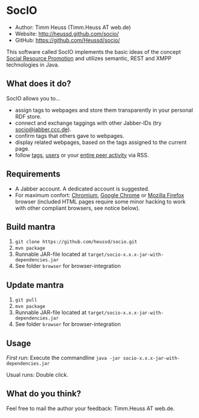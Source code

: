 SocIO
=====

* Author:    Timm Heuss (Timm.Heuss AT web.de)
* Website:   <http://heussd.github.com/socio/>
* GitHub:    <https://github.com/Heussd/socio/>


This software called SocIO implements the basic ideas of the concept [Social Resource Promotion](http://users.fbihome.de/~Heuss/srp/srp_heuss.pdf>) and utilizes semantic, REST and XMPP technologies in Java.


What does it do?
----------------
SocIO allows you to...

* assign tags to webpages and store them transparently in your personal RDF store.
* connect and exchange taggings with other Jabber-IDs (try <socio@jabber.ccc.de>).
* confirm tags that others gave to webpages.
* display related webpages, based on the tags assigned to the current page.
* follow [tags](http://localhost:8080/socio/rest/activity?tag=University), [users](http://localhost:8080/socio/rest/activity?user=socio@jabber.ccc.de) or your [entire peer activity](http://localhost:8080/socio/rest/activity) via RSS.


Requirements
------------

* A Jabber account. A dedicated account is suggested.
* For maximum confort: [Chromium](http://www.chromium.org/), [Google Chrome](http://www.google.de/chrome) or [Mozilla Firefox](http://www.mozilla.org/en-US/firefox/features/) browser (included HTML pages require some minor hacking to work with other compliant browsers, see notice below).


Build mantra
-------------
1. `git clone https://github.com/heussd/socio.git`
2. `mvn package`
3. Runnable JAR-file located at `target/socio-x.x.x-jar-with-dependencies.jar`
4. See folder `browser` for browser-integration


Update mantra
-------------
1. `git pull`
2. `mvn package`
3. Runnable JAR-file located at `target/socio-x.x.x-jar-with-dependencies.jar`
4. See folder `browser` for browser-integration

Usage
-----

*First run*: Execute the commandline `java -jar socio-x.x.x-jar-with-dependencies.jar`

Usual runs: Double click.


What do you think?
------------------

Feel free to mail the author your feedback: Timm.Heuss AT web.de.
